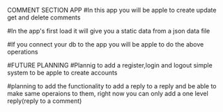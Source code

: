 COMMENT SECTION APP
#In this app you will be apple to create update get and delete comments

#In the app's first load it will give you a static data from a json data file

#If you connect your db to the app you will be apple to do the above operations

#FUTURE PLANNING
#Plannig to add a register,login and logout simple system to be apple to create accounts

#planning to add the functionality to add a reply to a reply and be able to make same operaions to them, right now you can only add a one level reply(reply to a comment)
